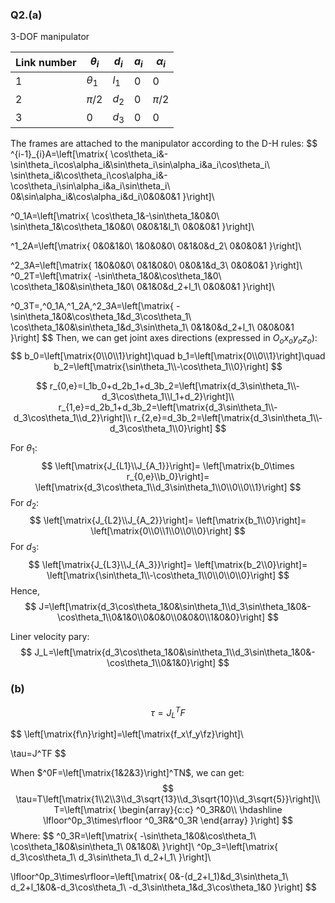 ### Q2.(a)

3-DOF manipulator

| Link number | $\theta_i$ | $d_i$ | $a_i$ | $\alpha_i$ |
| ----------- | ---------- | ----- | ----- | ---------- |
| 1           | $\theta_1$ | $l_1$ | 0     | 0          |
| 2           | $\pi/2$    | $d_2$ | 0     | $\pi/2$    |
| 3           | 0          | $d_3$ | 0     | 0          |

The frames are attached to the manipulator according to the D-H rules:
$$
^{i-1}_{i}A=\left[\matrix{
\cos\theta_i&-\sin\theta_i\cos\alpha_i&\sin\theta_i\sin\alpha_i&a_i\cos\theta_i\\
\sin\theta_i&\cos\theta_i\cos\alpha_i&-\cos\theta_i\sin\alpha_i&a_i\sin\theta_i\\
0&\sin\alpha_i&\cos\alpha_i&d_i\\0&0&0&1
}\right]\\

^0_1A=\left[\matrix{
\cos\theta_1&-\sin\theta_1&0&0\\
\sin\theta_1&\cos\theta_1&0&0\\
0&0&1&l_1\\
0&0&0&1
}\right]\\

^1_2A=\left[\matrix{
0&0&1&0\\
1&0&0&0\\
0&1&0&d_2\\
0&0&0&1
}\right]\\

^2_3A=\left[\matrix{
1&0&0&0\\
0&1&0&0\\
0&0&1&d_3\\
0&0&0&1
}\right]\\
^0_2T=\left[\matrix{
-\sin\theta_1&0&\cos\theta_1&0\\
\cos\theta_1&0&\sin\theta_1&0\\
0&1&0&d_2+l_1\\
0&0&0&1
}\right]\\

^0_3T=\,^0_1A\,^1_2A\,^2_3A=\left[\matrix{
-\sin\theta_1&0&\cos\theta_1&d_3\cos\theta_1\\
\cos\theta_1&0&\sin\theta_1&d_3\sin\theta_1\\
0&1&0&d_2+l_1\\
0&0&0&1
}\right]
$$
Then, we can get joint axes directions (expressed in $O_ox_oy_oz_o$):
$$
b_0=\left[\matrix{0\\0\\1}\right]\quad b_1=\left[\matrix{0\\0\\1}\right]\quad b_2=\left[\matrix{\sin\theta_1\\-\cos\theta_1\\0}\right]
$$

$$
r_{0,e}=l_1b_0+d_2b_1+d_3b_2=\left[\matrix{d_3\sin\theta_1\\-d_3\cos\theta_1\\l_1+d_2}\right]\\
r_{1,e}=d_2b_1+d_3b_2=\left[\matrix{d_3\sin\theta_1\\-d_3\cos\theta_1\\d_2}\right]\\
r_{2,e}=d_3b_2=\left[\matrix{d_3\sin\theta_1\\-d_3\cos\theta_1\\0}\right]
$$

For $\theta _1$:
$$
\left[\matrix{J_{L1}\\J_{A_1}}\right]=
\left[\matrix{b_0\times r_{0,e}\\b_0}\right]=
\left[\matrix{d_3\cos\theta_1\\d_3\sin\theta_1\\0\\0\\0\\1}\right]
$$
For $d_ 2$: 
$$
\left[\matrix{J_{L2}\\J_{A_2}}\right]=
\left[\matrix{b_1\\0}\right]=
\left[\matrix{0\\0\\1\\0\\0\\0}\right]
$$
For $d_ 3$:
$$
\left[\matrix{J_{L3}\\J_{A_3}}\right]=
\left[\matrix{b_2\\0}\right]=
\left[\matrix{\sin\theta_1\\-\cos\theta_1\\0\\0\\0\\0}\right]
$$
Hence,
$$
J=\left[\matrix{d_3\cos\theta_1&0&\sin\theta_1\\d_3\sin\theta_1&0&-\cos\theta_1\\0&1&0\\0&0&0\\0&0&0\\1&0&0}\right]
$$

Liner velocity pary:
$$
J_L=\left[\matrix{d_3\cos\theta_1&0&\sin\theta_1\\d_3\sin\theta_1&0&-\cos\theta_1\\0&1&0}\right]
$$

### (b)

$$
\tau = J_L^TF
$$




$$
\left[\matrix{f\\n}\right]=\left[\matrix{f_x\\f_y\\fz}\right]\\

\tau=J^TF
$$

When $^0F=\left[\matrix{1&2&3}\right]^TN$, we can get:
$$
\tau=T\left[\matrix{1\\2\\3\\d_3\sqrt{13}\\d_3\sqrt{10}\\d_3\sqrt{5}}\right]\\
T=\left[\matrix{
\begin{array}{c:c}
^0_3R&0\\
\hdashline
\lfloor^0p_3\times\rfloor ^0_3R&^0_3R
\end{array}
}\right]
$$
Where:
$$
^0_3R=\left[\matrix{
-\sin\theta_1&0&\cos\theta_1\\
\cos\theta_1&0&\sin\theta_1\\
0&1&0&\\
}\right]\\
^0p_3=\left[\matrix{
d_3\cos\theta_1\\
d_3\sin\theta_1\\
d_2+l_1\\
}\right]\\

\lfloor^0p_3\times\rfloor=\left[\matrix{
0&-(d_2+l_1)&d_3\sin\theta_1\\
d_2+l_1&0&-d_3\cos\theta_1\\
-d_3\sin\theta_1&d_3\cos\theta_1&0
}\right]
$$
